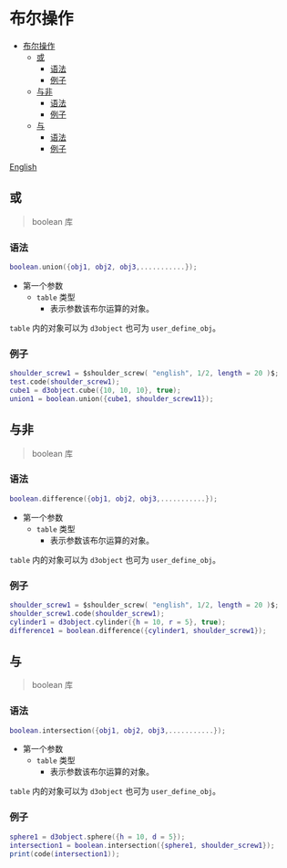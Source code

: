 # 布尔操作

- [布尔操作](#布尔操作)
  - [或](#或)
    - [语法](#语法)
    - [例子](#例子)
  - [与非](#与非)
    - [语法](#语法-1)
    - [例子](#例子-1)
  - [与](#与)
    - [语法](#语法-2)
    - [例子](#例子-2)

[English](./English/boolean.md)

## 或

> boolean 库

### 语法

```lua
boolean.union({obj1, obj2, obj3,...........});
```

- 第一个参数
  - `table` 类型
    - 表示参数该布尔运算的对象。

`table` 内的对象可以为 `d3object` 也可为 `user_define_obj`。

### 例子

```lua
shoulder_screw1 = $shoulder_screw( "english", 1/2, length = 20 )$;
test.code(shoulder_screw1);
cube1 = d3object.cube({10, 10, 10}, true);
union1 = boolean.union({cube1, shoulder_screw11});
```

## 与非

> boolean 库

### 语法

```lua
boolean.difference({obj1, obj2, obj3,...........});
```

- 第一个参数
  - `table` 类型
    - 表示参数该布尔运算的对象。

`table` 内的对象可以为 `d3object` 也可为 `user_define_obj`。

### 例子

```lua
shoulder_screw1 = $shoulder_screw( "english", 1/2, length = 20 )$;
shoulder_screw1.code(shoulder_screw1);
cylinder1 = d3object.cylinder({h = 10, r = 5}, true);
difference1 = boolean.difference({cylinder1, shoulder_screw1});
```

## 与

> boolean 库

### 语法

```lua
boolean.intersection({obj1, obj2, obj3,...........});
```

- 第一个参数
  - `table` 类型
    - 表示参数该布尔运算的对象。

`table` 内的对象可以为 `d3object` 也可为 `user_define_obj`。

### 例子

```lua
sphere1 = d3object.sphere({h = 10, d = 5});
intersection1 = boolean.intersection({sphere1, shoulder_screw1});
print(code(intersection1));
```